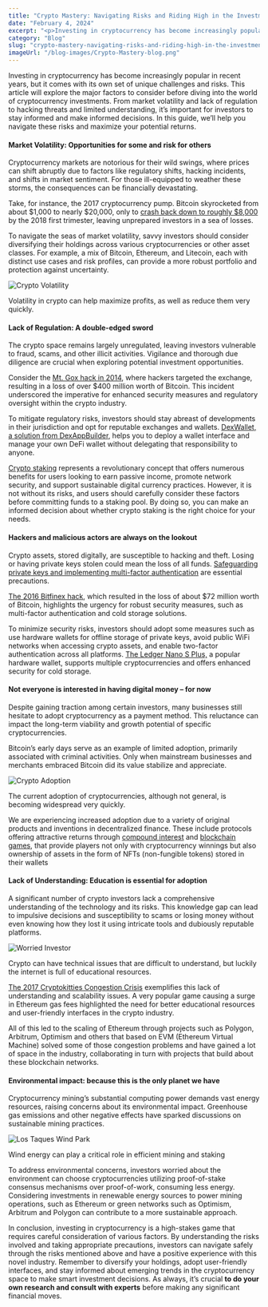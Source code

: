 ```yaml
---
title: "Crypto Mastery: Navigating Risks and Riding High in the Investment Game"
date: "February 4, 2024"
excerpt: "<p>Investing in cryptocurrency has become increasingly popular in recent years, but it comes with its own set of unique challenges and risks. This article will&hellip;</p> "
category: "Blog"
slug: "crypto-mastery-navigating-risks-and-riding-high-in-the-investment-game"
imageUrl: "/blog-images/Crypto-Mastery-blog.png"
---
```


Investing in cryptocurrency has become increasingly popular in recent years, but it comes with its own set of unique challenges and risks. This article will explore the major factors to consider before diving into the world of cryptocurrency investments. From market volatility and lack of regulation to hacking threats and limited understanding, it’s important for investors to stay informed and make informed decisions. In this guide, we’ll help you navigate these risks and maximize your potential returns.

#### Market Volatility: Opportunities for some and risk for others

Cryptocurrency markets are notorious for their wild swings, where prices can shift abruptly due to factors like regulatory shifts, hacking incidents, and shifts in market sentiment. For those ill-equipped to weather these storms, the consequences can be financially devastating.

Take, for instance, the 2017 cryptocurrency pump. Bitcoin skyrocketed from about $1,000 to nearly $20,000, only to [crash back down to roughly $8,000](https://www.nbcnews.com/tech/internet/bitcoin-loses-more-half-its-value-amid-crypto-crash-n844056) by the 2018 first trimester, leaving unprepared investors in a sea of losses.

To navigate the seas of market volatility, savvy investors should consider diversifying their holdings across various cryptocurrencies or other asset classes. For example, a mix of Bitcoin, Ethereum, and Litecoin, each with distinct use cases and risk profiles, can provide a more robust portfolio and protection against uncertainty.

![Crypto Volatility](https://dexkit.com/wp-content/uploads/a0d3c57a-7872-460e-9ab5-eb7617b718ea.jpg)

Volatility in crypto can help maximize profits, as well as reduce them very quickly.

#### Lack of Regulation: A double-edged sword

The crypto space remains largely unregulated, leaving investors vulnerable to fraud, scams, and other illicit activities. Vigilance and thorough due diligence are crucial when exploring potential investment opportunities.

Consider the [Mt. Gox hack in 2014](https://www.wired.com/2014/03/bitcoin-exchange/), where hackers targeted the exchange, resulting in a loss of over $400 million worth of Bitcoin. This incident underscored the imperative for enhanced security measures and regulatory oversight within the crypto industry.

To mitigate regulatory risks, investors should stay abreast of developments in their jurisdiction and opt for reputable exchanges and wallets. [DexWallet, a solution from DexAppBuilder](https://dexkit.com/dexwallet/), helps you to deploy a wallet interface and manage your own DeFi wallet without delegating that responsibility to anyone.

[Crypto staking](https://dexkit.com/crypto-staking-demystified-exploring-benefits-and-risks/) represents a revolutionary concept that offers numerous benefits for users looking to earn passive income, promote network security, and support sustainable digital currency practices. However, it is not without its risks, and users should carefully consider these factors before committing funds to a staking pool. By doing so, you can make an informed decision about whether crypto staking is the right choice for your needs.

#### Hackers and malicious actors are always on the lookout

Crypto assets, stored digitally, are susceptible to hacking and theft. Losing or having private keys stolen could mean the loss of all funds. [Safeguarding private keys and implementing multi-factor authentication](https://dexkit.com/simple-steps-to-keep-your-crypto-safe-a-quick-guide-for-beginners/) are essential precautions.

[Th](https://en.wikipedia.org/wiki/2016_Bitfinex_hack)[e 2016 Bitfinex hack](https://en.wikipedia.org/wiki/2016_Bitfinex_hack), which resulted in the loss of about $72 million worth of Bitcoin, highlights the urgency for robust security measures, such as multi-factor authentication and cold storage solutions.

To minimize security risks, investors should adopt some measures such as use hardware wallets for offline storage of private keys, avoid public WiFi networks when accessing crypto assets, and enable two-factor authentication across all platforms. [The Ledger Nano S Plus,](https://shop.ledger.com/products/ledger-nano-s-plus) a popular hardware wallet, supports multiple cryptocurrencies and offers enhanced security for cold storage.

#### Not everyone is interested in having digital money – for now

Despite gaining traction among certain investors, many businesses still hesitate to adopt cryptocurrency as a payment method. This reluctance can impact the long-term viability and growth potential of specific cryptocurrencies.

Bitcoin’s early days serve as an example of limited adoption, primarily associated with criminal activities. Only when mainstream businesses and merchants embraced Bitcoin did its value stabilize and appreciate.

![Crypto Adoption](https://dexkit.com/wp-content/uploads/90db4278-a54c-4957-80ca-ec70a69adbed.jpg)

The current adoption of cryptocurrencies, although not general, is becoming widespread very quickly.

We are experiencing increased adoption due to a variety of original products and inventions in decentralized finance. These include protocols offering attractive returns through [compound interest](https://www.bitpanda.com/academy/en/lessons/how-does-compound-interest-work/) and [blockchain games](https://dexkit.com/exploring-the-world-of-blockchain-games-an-overview-of-popular-genres-and-coin-leagues-unique-offering/), that provide players not only with cryptocurrency winnings but also ownership of assets in the form of NFTs (non-fungible tokens) stored in their wallets

#### Lack of Understanding: Education is essential for adoption

A significant number of crypto investors lack a comprehensive understanding of the technology and its risks. This knowledge gap can lead to impulsive decisions and susceptibility to scams or losing money without even knowing how they lost it using intricate tools and dubiously reputable platforms.

![Worried Investor](https://dexkit.com/wp-content/uploads/c64abbf2-3583-400e-bba7-fa69ae5ccbd8.jpg)

Crypto can have technical issues that are difficult to understand, but luckily the internet is full of educational resources.

[T](https://consensys.io/blog/the-inside-story-of-the-cryptokitties-congestion-crisis)[he 2017 Cryptokitties Congestion Crisis](https://consensys.io/blog/the-inside-story-of-the-cryptokitties-congestion-crisis) exemplifies this lack of understanding and scalability issues. A very popular game causing a surge in Ethereum gas fees highlighted the need for better educational resources and user-friendly interfaces in the crypto industry.

All of this led to the scaling of Ethereum through projects such as Polygon, Arbitrum, Optimism and others that based on EVM (Ethereum Virtual Machine) solved some of those congestion problems and have gained a lot of space in the industry, collaborating in turn with projects that build about these blockchain networks.

#### Environmental impact: because this is the only planet we have

Cryptocurrency mining’s substantial computing power demands vast energy resources, raising concerns about its environmental impact. Greenhouse gas emissions and other negative effects have sparked discussions on sustainable mining practices.

![Los Taques Wind Park](https://dexkit.com/wp-content/uploads/para-eolica.jpg)

Wind energy can play a critical role in efficient mining and staking

To address environmental concerns, investors worried about the environment can choose cryptocurrencies utilizing proof-of-stake consensus mechanisms over proof-of-work, consuming less energy. Considering investments in renewable energy sources to power mining operations, such as Ethereum or green networks such as Optimism, Arbitrum and Polygon can contribute to a more sustainable approach.

In conclusion, investing in cryptocurrency is a high-stakes game that requires careful consideration of various factors. By understanding the risks involved and taking appropriate precautions, investors can navigate safely through the risks mentioned above and have a positive experience with this novel industry. Remember to diversify your holdings, adopt user-friendly interfaces, and stay informed about emerging trends in the cryptocurrency space to make smart investment decisions. As always, it’s crucial **to do your own research and consult with experts** before making any significant financial moves.